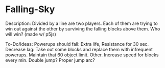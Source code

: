 # Falling-Sky
Description: Divided by a line are two players. Each of them are trying to win out against the other by surviving the falling blocks above them. Who will win? (made w/ p5js)

To-Do/Ideas:
Powerups should fall: Extra life, Resistance for 30 sec.
Decrease lag:
  Take out some blocks and replace them with infrequent powerups. Maintain that 60 object limit.
  Other.
Increase speed for blocks every min.
Double jump?
Proper jump arc?



